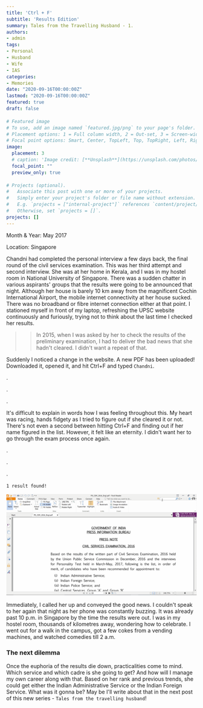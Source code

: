 ```yaml
---
title: 'Ctrl + F'
subtitle: 'Results Edition'
summary: Tales from the Travelling Husband - 1. 
authors:
- admin
tags:
- Personal
- Husband
- Wife
- IAS
categories:
- Memories
date: "2020-09-16T00:00:00Z"
lastmod: "2020-09-16T00:00:00Z"
featured: true
draft: false

# Featured image
# To use, add an image named `featured.jpg/png` to your page's folder.
# Placement options: 1 = Full column width, 2 = Out-set, 3 = Screen-width
# Focal point options: Smart, Center, TopLeft, Top, TopRight, Left, Right, BottomLeft, Bottom, BottomRight
image:
  placement: 3
  # caption: 'Image credit: [**Unsplash**](https://unsplash.com/photos/CpkOjOcXdUY)'
  focal_point: ""
  preview_only: true

# Projects (optional).
#   Associate this post with one or more of your projects.
#   Simply enter your project's folder or file name without extension.
#   E.g. `projects = ["internal-project"]` references `content/project/deep-learning/index.md`.
#   Otherwise, set `projects = []`.
projects: []
---
```


Month & Year: May 2017

Location: Singapore

Chandni had completed the personal interview a few days back,  the final round of the civil services examination. This was her third attempt and second interview. She was at her home in Kerala, and I was in my hostel room in National University of Singapore. There was a sudden chatter in various aspirants' groups that the results were going to be announced that night. Although her house is barely 10 km away from the magnificent Cochin International Airport, the mobile internet connectivity at her house sucked. There was no broadband or fibre internet connection either at that point. I stationed myself in front of my laptop, refreshing the UPSC website continuously and furiously, trying not to think about the last time I checked her results. 

> > In 2015, when I was asked by her to check the results of the preliminary examination, I had to deliver the bad news that she hadn't cleared. I didn't want a repeat of that. 

Suddenly I noticed a change in the website. A new PDF has been uploaded! Downloaded it, opened it, and hit Ctrl+F and typed `Chandni`. 

.

.

.

It's difficult to explain in words how I was feeling throughout this. My heart was racing, hands fidgety as I tried to figure out if she cleared it or not. There's not even a second between hitting Ctrl+F and finding out if her name figured in the list. However, it felt like an eternity. I didn't want her to go through the exam process once again. 

.

.

.

`1 result found!`

![result](result.gif)

Immediately, I called her up and conveyed the good news. I couldn't speak to her again that night as her phone was constantly buzzing. It was already past 10 p.m. in Singapore by the time the results were out. I was in my hostel room, thousands of kilometres away, wondering how to celebrate. I went out for a walk in the campus, got a few cokes from a vending machines, and watched comedies till 2 a.m. 



### The next dilemma

Once the euphoria of the results die down, practicalities come to mind. Which service and which cadre is she going to get? And how will I manage my own career along with that. Based on her rank and previous trends, she could get either the Indian Administrative Service or the Indian Foreign Service. What was it gonna be? May be I'll write about that in the next post of this new series - `Tales from the travelling husband`!



